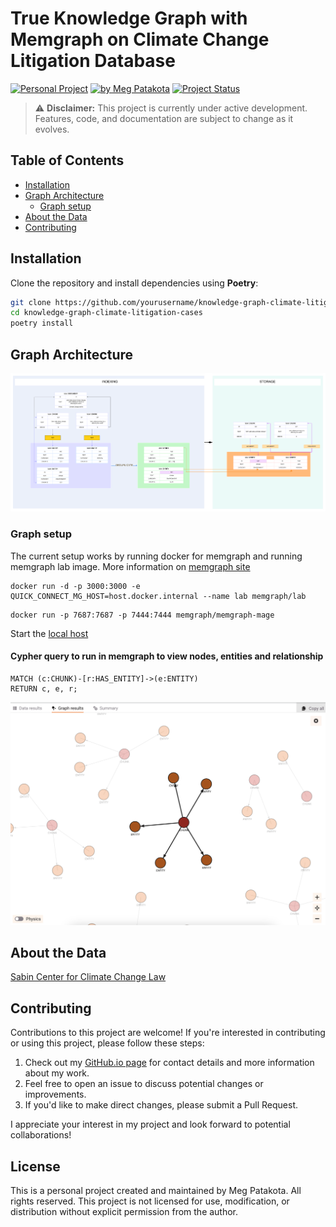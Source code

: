 # True Knowledge Graph with Memgraph on Climate Change Litigation Database

[![Personal Project](https://img.shields.io/badge/Project-Personal-green)](https://meg-patakota.github.io)
[![by Meg Patakota](https://img.shields.io/badge/by-Meg%20Patakota-blue)](https://meg-patakota.github.io)
[![Project Status](https://img.shields.io/badge/Status-In%20Development-orange)](https://github.com/yourusername/knowledge-graph-climate-litigation-cases)

> ⚠️ **Disclaimer:** This project is currently under active development. Features, code, and documentation are subject to change as it evolves.

## Table of Contents
- [Installation](#installation)
- [Graph Architecture](#graph-architecture)
    - [Graph setup](#graph-setup)
- [About the Data](#about-data)
- [Contributing](#contributing)

## Installation

Clone the repository and install dependencies using **Poetry**:

```bash
git clone https://github.com/yourusername/knowledge-graph-climate-litigation-cases.git
cd knowledge-graph-climate-litigation-cases
poetry install
```

## Graph Architecture
![Graph Architecture](./images/knowledge_graph_architecture.png)
### Graph setup
The current setup works by running docker for memgraph and running memgraph lab image.
More information on [memgraph site](https://memgraph.com/docs/getting-started/install-memgraph/docker#run-memgraph-lab-image)
```
docker run -d -p 3000:3000 -e QUICK_CONNECT_MG_HOST=host.docker.internal --name lab memgraph/lab
```
```
docker run -p 7687:7687 -p 7444:7444 memgraph/memgraph-mage
```
Start the [local host](http://localhost:3000/login)

#### Cypher query to run in memgraph to view nodes, entities and relationship
```
MATCH (c:CHUNK)-[r:HAS_ENTITY]->(e:ENTITY)
RETURN c, e, r;
```
![Query output graph](./images/graph.png)

## About the Data 
[Sabin Center for Climate Change Law](https://climatecasechart.com)

## Contributing

Contributions to this project are welcome! If you're interested in contributing or using this project, please follow these steps:

1. Check out my [GitHub.io page](https://meg-patakota.github.io) for contact details and more information about my work.
2. Feel free to open an issue to discuss potential changes or improvements.
3. If you'd like to make direct changes, please submit a Pull Request.

I appreciate your interest in my project and look forward to potential collaborations!

## License

This is a personal project created and maintained by Meg Patakota. All rights reserved. This project is not licensed for use, modification, or distribution without explicit permission from the author.


